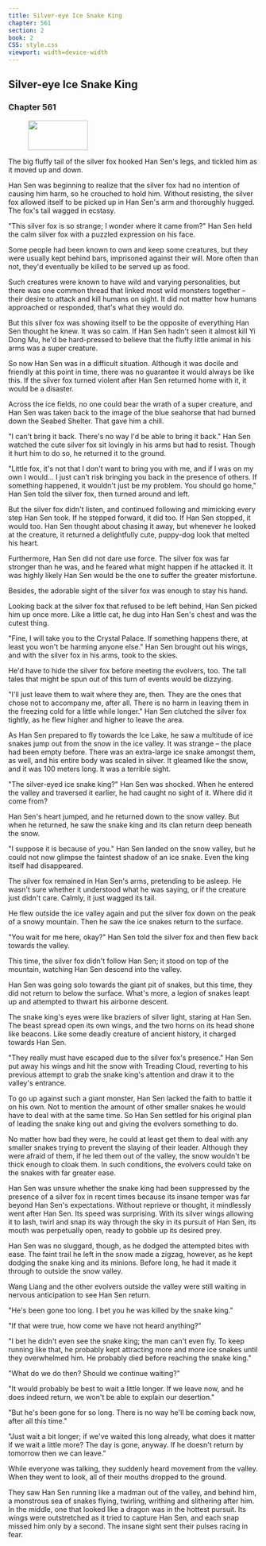 ```yaml
---
title: Silver-eye Ice Snake King
chapter: 561
section: 2
book: 2
CSS: style.css
viewport: width=device-width
---
```


## Silver-eye Ice Snake King

### Chapter 561

<figure>
	<img src="../Images/gem.gif" alt="" id="gem" width="120" height="60" />
</figure>

The big fluffy tail of the silver fox hooked Han Sen's legs, and tickled him as it moved up and down.

Han Sen was beginning to realize that the silver fox had no intention of causing him harm, so he crouched to hold him. Without resisting, the silver fox allowed itself to be picked up in Han Sen's arm and thoroughly hugged. The fox's tail wagged in ecstasy.

"This silver fox is so strange; I wonder where it came from?" Han Sen held the calm silver fox with a puzzled expression on his face.

Some people had been known to own and keep some creatures, but they were usually kept behind bars, imprisoned against their will. More often than not, they'd eventually be killed to be served up as food.

Such creatures were known to have wild and varying personalities, but there was one common thread that linked most wild monsters together – their desire to attack and kill humans on sight. It did not matter how humans approached or responded, that's what they would do.

But this silver fox was showing itself to be the opposite of everything Han Sen thought he knew. It was so calm. If Han Sen hadn't seen it almost kill Yi Dong Mu, he'd be hard-pressed to believe that the fluffy little animal in his arms was a super creature.

So now Han Sen was in a difficult situation. Although it was docile and friendly at this point in time, there was no guarantee it would always be like this. If the silver fox turned violent after Han Sen returned home with it, it would be a disaster.

Across the ice fields, no one could bear the wrath of a super creature, and Han Sen was taken back to the image of the blue seahorse that had burned down the Seabed Shelter. That gave him a chill.

"I can't bring it back. There's no way I'd be able to bring it back." Han Sen watched the cute silver fox sit lovingly in his arms but had to resist. Though it hurt him to do so, he returned it to the ground.

"Little fox, it's not that I don't want to bring you with me, and if I was on my own I would... I just can't risk bringing you back in the presence of others. If something happened, it wouldn't just be my problem. You should go home," Han Sen told the silver fox, then turned around and left.

But the silver fox didn't listen, and continued following and mimicking every step Han Sen took. If he stepped forward, it did too. If Han Sen stopped, it would too. Han Sen thought about chasing it away, but whenever he looked at the creature, it returned a delightfully cute, puppy-dog look that melted his heart.

Furthermore, Han Sen did not dare use force. The silver fox was far stronger than he was, and he feared what might happen if he attacked it. It was highly likely Han Sen would be the one to suffer the greater misfortune.

Besides, the adorable sight of the silver fox was enough to stay his hand.

Looking back at the silver fox that refused to be left behind, Han Sen picked him up once more. Like a little cat, he dug into Han Sen's chest and was the cutest thing.

"Fine, I will take you to the Crystal Palace. If something happens there, at least you won't be harming anyone else." Han Sen brought out his wings, and with the silver fox in his arms, took to the skies.

He'd have to hide the silver fox before meeting the evolvers, too. The tall tales that might be spun out of this turn of events would be dizzying.

"I'll just leave them to wait where they are, then. They are the ones that chose not to accompany me, after all. There is no harm in leaving them in the freezing cold for a little while longer." Han Sen clutched the silver fox tightly, as he flew higher and higher to leave the area.

As Han Sen prepared to fly towards the Ice Lake, he saw a multitude of ice snakes jump out from the snow in the ice valley. It was strange – the place had been empty before. There was an extra-large ice snake amongst them, as well, and his entire body was scaled in silver. It gleamed like the snow, and it was 100 meters long. It was a terrible sight.

"The silver-eyed ice snake king?" Han Sen was shocked. When he entered the valley and traversed it earlier, he had caught no sight of it. Where did it come from?

Han Sen's heart jumped, and he returned down to the snow valley. But when he returned, he saw the snake king and its clan return deep beneath the snow.

"I suppose it is because of you." Han Sen landed on the snow valley, but he could not now glimpse the faintest shadow of an ice snake. Even the king itself had disappeared.

The silver fox remained in Han Sen's arms, pretending to be asleep. He wasn't sure whether it understood what he was saying, or if the creature just didn't care. Calmly, it just wagged its tail.

He flew outside the ice valley again and put the silver fox down on the peak of a snowy mountain. Then he saw the ice snakes return to the surface.

"You wait for me here, okay?" Han Sen told the silver fox and then flew back towards the valley.

This time, the silver fox didn't follow Han Sen; it stood on top of the mountain, watching Han Sen descend into the valley.

Han Sen was going solo towards the giant pit of snakes, but this time, they did not return to below the surface. What's more, a legion of snakes leapt up and attempted to thwart his airborne descent.

The snake king's eyes were like braziers of silver light, staring at Han Sen. The beast spread open its own wings, and the two horns on its head shone like beacons. Like some deadly creature of ancient history, it charged towards Han Sen.

"They really must have escaped due to the silver fox's presence." Han Sen put away his wings and hit the snow with Treading Cloud, reverting to his previous attempt to grab the snake king's attention and draw it to the valley's entrance.

To go up against such a giant monster, Han Sen lacked the faith to battle it on his own. Not to mention the amount of other smaller snakes he would have to deal with at the same time. So Han Sen settled for his original plan of leading the snake king out and giving the evolvers something to do.

No matter how bad they were, he could at least get them to deal with any smaller snakes trying to prevent the slaying of their leader. Although they were afraid of them, if he led them out of the valley, the snow wouldn't be thick enough to cloak them. In such conditions, the evolvers could take on the snakes with far greater ease.

Han Sen was unsure whether the snake king had been suppressed by the presence of a silver fox in recent times because its insane temper was far beyond Han Sen's expectations. Without reprieve or thought, it mindlessly went after Han Sen. Its speed was surprising. With its silver wings allowing it to lash, twirl and snap its way through the sky in its pursuit of Han Sen, its mouth was perpetually open, ready to gobble up its desired prey.

Han Sen was no sluggard, though, as he dodged the attempted bites with ease. The faint trail he left in the snow made a zigzag, however, as he kept dodging the snake king and its minions. Before long, he had it made it through to outside the snow valley.

Wang Liang and the other evolvers outside the valley were still waiting in nervous anticipation to see Han Sen return.

"He's been gone too long. I bet you he was killed by the snake king."

"If that were true, how come we have not heard anything?"

"I bet he didn't even see the snake king; the man can't even fly. To keep running like that, he probably kept attracting more and more ice snakes until they overwhelmed him. He probably died before reaching the snake king."

"What do we do then? Should we continue waiting?"

"It would probably be best to wait a little longer. If we leave now, and he does indeed return, we won't be able to explain our desertion."

"But he's been gone for so long. There is no way he'll be coming back now, after all this time."

"Just wait a bit longer; if we've waited this long already, what does it matter if we wait a little more? The day is gone, anyway. If he doesn't return by tomorrow then we can leave."

While everyone was talking, they suddenly heard movement from the valley. When they went to look, all of their mouths dropped to the ground.

They saw Han Sen running like a madman out of the valley, and behind him, a monstrous sea of snakes flying, twirling, writhing and slithering after him. In the middle, one that looked like a dragon was in the hottest pursuit. Its wings were outstretched as it tried to capture Han Sen, and each snap missed him only by a second. The insane sight sent their pulses racing in fear.
